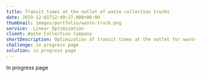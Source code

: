 ```yaml
---
title: Transit times at the outlet of waste collection trucks 
date: 2019-12-01T12:49:27.000+06:00
thumbnail: images/portfolio/waste-truck.png
service:  Linear Optimization
client: Waste Collection Company
shortDescription: Optimization of transit times at the outlet for waste collection trucks
challenge: in progress page
solution: in progress page
---
```

In progress page